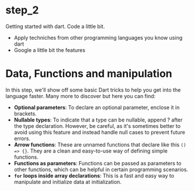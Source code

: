# step_2

Getting started with dart. Code a little bit.
- Apply techniches from other programming languages you know using dart
- Google a little bit the features

# Data, Functions and manipulation
In this step, we'll show off some basic Dart tricks to help you get into the language faster. Many more to discover but here you can find:

- **Optional parameters**: To declare an optional parameter, enclose it in brackets.
- **Nullable types**: To indicate that a type can be nullable, append ? after the type declaration. However, be careful, as it's sometimes better to avoid using this feature and instead handle null cases to prevent future errors.
- **Arrow functions**: These are unnamed functions that declare like this `() => {}`. They are a clean and easy-to-use way of defining simple functions.
- **Functions as parameters**: Functions can be passed as parameters to other functions, which can be helpful in certain programming scenarios.
- **`for` loops inside array declarations**: This is a fast and easy way to manipulate and initialize data at initialization.